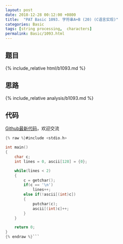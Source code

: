 ```yaml
---
layout: post
date: 2018-12-28 00:12:00 +0800
title:  "PAT Basic 1093. 字符串A+B (20) (C语言实现)"
categories: Basic
tags: [string processing,  characters]
permalink: Basic/1093.html
---
```


## 题目

{% include_relative html/b1093.md %}

## 思路

{% include_relative analysis/b1093.md %}

## 代码

[Github最新代码](https://github.com/OliverLew/PAT/blob/master/PATBasic/1093.c)，欢迎交流

```c
{% raw %}#include <stdio.h>

int main()
{
    char c;
    int lines = 0, ascii[128] = {0};

    while(lines < 2)
    {
        c = getchar();
        if(c == '\n')
            lines++;
        else if(!ascii[(int)c])
        {
            putchar(c);
            ascii[(int)c]++;
        }
    }

    return 0;
}
{% endraw %}```